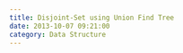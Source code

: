 ```yaml
---
title: Disjoint-Set using Union Find Tree
date: 2013-10-07 09:21:00
category: Data Structure
---
```


